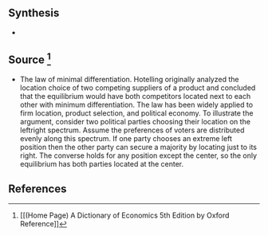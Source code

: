 ## Synthesis
- 
## Source [^1]
- The law of minimal differentiation. Hotelling originally analyzed the location choice of two competing suppliers of a product and concluded that the equilibrium would have both competitors located next to each other with minimum differentiation. The law has been widely applied to firm location, product selection, and political economy. To illustrate the argument, consider two political parties choosing their location on the leftright spectrum. Assume the preferences of voters are distributed evenly along this spectrum. If one party chooses an extreme left position then the other party can secure a majority by locating just to its right. The converse holds for any position except the center, so the only equilibrium has both parties located at the center.
## References

[^1]: [[(Home Page) A Dictionary of Economics 5th Edition by Oxford Reference]]